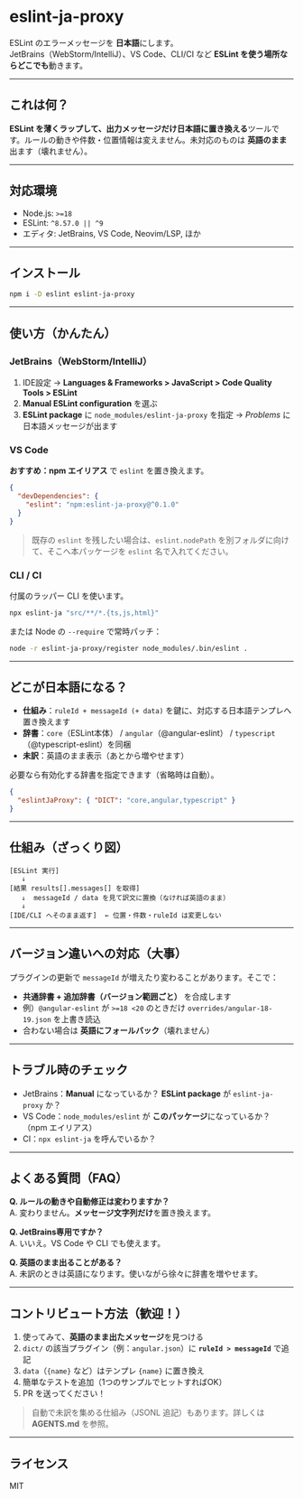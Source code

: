 # eslint-ja-proxy

ESLint のエラーメッセージを **日本語**にします。  
JetBrains（WebStorm/IntelliJ）、VS Code、CLI/CI など **ESLint を使う場所ならどこでも**動きます。

---

## これは何？
**ESLint を薄くラップして、出力メッセージだけ日本語に置き換える**ツールです。ルールの動きや件数・位置情報は変えません。未対応のものは **英語のまま**出ます（壊れません）。

---

## 対応環境
- Node.js: `>=18`
- ESLint: `^8.57.0 || ^9`
- エディタ: JetBrains, VS Code, Neovim/LSP, ほか

---

## インストール
```bash
npm i -D eslint eslint-ja-proxy
```

---

## 使い方（かんたん）
### JetBrains（WebStorm/IntelliJ）
1. IDE設定 → **Languages & Frameworks > JavaScript > Code Quality Tools > ESLint**
2. **Manual ESLint configuration** を選ぶ
3. **ESLint package** に `node_modules/eslint-ja-proxy` を指定
→ *Problems* に日本語メッセージが出ます

### VS Code
**おすすめ：npm エイリアス** で `eslint` を置き換えます。
```json
{
  "devDependencies": {
    "eslint": "npm:eslint-ja-proxy@^0.1.0"
  }
}
```
> 既存の `eslint` を残したい場合は、`eslint.nodePath` を別フォルダに向けて、そこへ本パッケージを `eslint` 名で入れてください。

### CLI / CI
付属のラッパー CLI を使います。
```bash
npx eslint-ja "src/**/*.{ts,js,html}"
```
または Node の `--require` で常時パッチ：
```bash
node -r eslint-ja-proxy/register node_modules/.bin/eslint .
```

---

## どこが日本語になる？
- **仕組み**：`ruleId + messageId (+ data)` を鍵に、対応する日本語テンプレへ置き換えます
- **辞書**：`core`（ESLint本体） / `angular`（@angular-eslint） / `typescript`（@typescript-eslint）を同梱
- **未訳**：英語のまま表示（あとから増やせます）

必要なら有効化する辞書を指定できます（省略時は自動）。
```json
{
  "eslintJaProxy": { "DICT": "core,angular,typescript" }
}
```

---

## 仕組み（ざっくり図）
```
[ESLint 実行]
   ↓
[結果 results[].messages[] を取得]
   ↓  messageId / data を見て訳文に置換（なければ英語のまま）
   ↓
[IDE/CLI へそのまま返す]  ← 位置・件数・ruleId は変更しない
```

---

## バージョン違いへの対応（大事）
プラグインの更新で `messageId` が増えたり変わることがあります。そこで：
- **共通辞書 + 追加辞書（バージョン範囲ごと）** を合成します
- 例）`@angular-eslint` が `>=18 <20` のときだけ `overrides/angular-18-19.json` を上書き読込
- 合わない場合は **英語にフォールバック**（壊れません）

---

## トラブル時のチェック
- JetBrains：**Manual** になっているか？ **ESLint package** が `eslint-ja-proxy` か？
- VS Code：`node_modules/eslint` が **このパッケージ**になっているか？（npm エイリアス）
- CI：`npx eslint-ja` を呼んでいるか？

---

## よくある質問（FAQ）
**Q. ルールの動きや自動修正は変わりますか？**  
A. 変わりません。**メッセージ文字列だけ**を置き換えます。

**Q. JetBrains専用ですか？**  
A. いいえ。VS Code や CLI でも使えます。

**Q. 英語のまま出ることがある？**  
A. 未訳のときは英語になります。使いながら徐々に辞書を増やせます。

---

## コントリビュート方法（歓迎！）
1. 使ってみて、**英語のまま出たメッセージ**を見つける
2. `dict/` の該当プラグイン（例：`angular.json`）に **`ruleId > messageId`** で追記
3. `data`（`{name}` など）はテンプレ `{name}` に置き換え
4. 簡単なテストを追加（1つのサンプルでヒットすればOK）
5. PR を送ってください！

> 自動で未訳を集める仕組み（JSONL 追記）もあります。詳しくは **AGENTS.md** を参照。

---

## ライセンス
MIT


